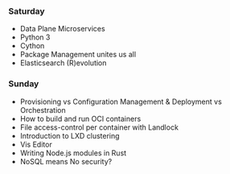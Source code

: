### Saturday

- Data Plane Microservices
- Python 3
- Cython
- Package Management unites us all
- Elasticsearch (R)evolution

### Sunday

- Provisioning vs Configuration Management & Deployment vs Orchestration
- How to build and run OCI containers
- File access-control per container with Landlock
- Introduction to LXD clustering
- Vis Editor
- Writing Node.js modules in Rust
- NoSQL means No security?
